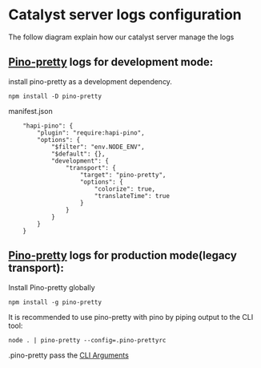 # Catalyst server logs configuration

The follow diagram explain how our catalyst server manage the logs

## [Pino-pretty](https://github.com/pinojs/pino-pretty) logs for development mode:

install pino-pretty as a development dependency.

` npm install -D pino-pretty `

manifest.json
```
    "hapi-pino": {
        "plugin": "require:hapi-pino",
        "options": {
            "$filter": "env.NODE_ENV",
            "$default": {},
            "development": {
                "transport": {
                    "target": "pino-pretty",
                    "options": {
                        "colorize": true,
                        "translateTime": true
                    }
                }
            }      
        }
    }
```

## [Pino-pretty](https://github.com/pinojs/pino/blob/master/docs/pretty.md) logs for production mode(legacy transport):

Install Pino-pretty globally

`npm install -g pino-pretty`

It is recommended to use pino-pretty with pino by piping output to the CLI tool:

```
node . | pino-pretty --config=.pino-prettyrc
```

.pino-pretty pass the [CLI Arguments](https://github.com/pinojs/pino-pretty#cli-arguments)



